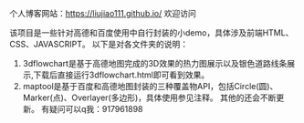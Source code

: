 个人博客网站：https://liujiao111.github.io/ 欢迎访问


该项目是一些针对高德和百度使用中自行封装的小demo，具体涉及前端HTML、CSS、JAVASCRIPT。
以下是对各文件夹的说明：
  1.  3dflowchart是基于高德地图完成的3D效果的热力图展示以及银色道路线条展示,下载后直接运行3dflowchart.html即可看到效果。
  2.  maptool是基于百度和高德地图封装的三种覆盖物API，包括Circle(圆)、Marker(点)、Overlayer(多边形)，具体使用参见注释。
  其他的还会不断更新。
  有疑问可以q我：917961898
